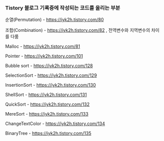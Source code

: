 ### Tistory 블로그 기록중에 작성되는 코드를 올리는 부분

순열(Permutation) - https://iyk2h.tistory.com/80

조합(Combination) - https://iyk2h.tistory.com/82 , 전역변수와 지역변수의 차이를 다룸

Malloc - https://iyk2h.tistory.com/81

Pointer - https://iyk2h.tistory.com/101

Bubble sort - https://iyk2h.tistory.com/128

SelectionSort - https://iyk2h.tistory.com/129

InsertionSort - https://iyk2h.tistory.com/130

ShellSort - https://iyk2h.tistory.com/131

QuickSort - https://iyk2h.tistory.com/132

MereSort - https://iyk2h.tistory.com/133

ChangeTextColor - https://iyk2h.tistory.com/134

BinaryTree - https://iyk2h.tistory.com/135
